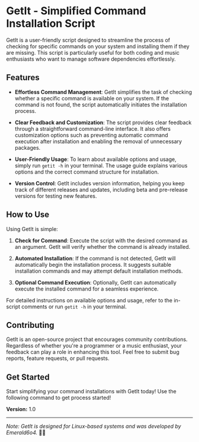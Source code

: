 # GetIt - Simplified Command Installation Script

GetIt is a user-friendly script designed to streamline the process of checking for specific commands on your system and installing them if they are missing. This script is particularly useful for both coding and music enthusiasts who want to manage software dependencies effortlessly.

## Features

- **Effortless Command Management**: GetIt simplifies the task of checking whether a specific command is available on your system. If the command is not found, the script automatically initiates the installation process.

- **Clear Feedback and Customization**: The script provides clear feedback through a straightforward command-line interface. It also offers customization options such as preventing automatic command execution after installation and enabling the removal of unnecessary packages.

- **User-Friendly Usage**: To learn about available options and usage, simply run `getit -h` in your terminal. The usage guide explains various options and the correct command structure for installation.

- **Version Control**: GetIt includes version information, helping you keep track of different releases and updates, including beta and pre-release versions for testing new features.

## How to Use

Using GetIt is simple:

1. **Check for Command**: Execute the script with the desired command as an argument. GetIt will verify whether the command is already installed.

2. **Automated Installation**: If the command is not detected, GetIt will automatically begin the installation process. It suggests suitable installation commands and may attempt default installation methods.

3. **Optional Command Execution**: Optionally, GetIt can automatically execute the installed command for a seamless experience.

For detailed instructions on available options and usage, refer to the in-script comments or run `getit -h` in your terminal.

## Contributing

GetIt is an open-source project that encourages community contributions. Regardless of whether you're a programmer or a music enthusiast, your feedback can play a role in enhancing this tool. Feel free to submit bug reports, feature requests, or pull requests.

## Get Started

Start simplifying your command installations with GetIt today! Use the following command to get process started!

**Version:** 1.0

---

*Note: GetIt is designed for Linux-based systems and was developed by Emerald6o4.* 🎵🚀

